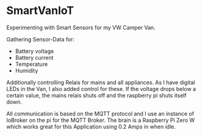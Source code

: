 # SmartVanIoT

Experimenting with Smart Sensors for my VW Camper Van.

Gathering Sensor-Data for:
- Battery voltage
- Battery current
- Temperature
- Humidity

Additionally controlling Relais for mains and all appliances.
As I have digital LEDs in the Van, I also added control for these.
If the voltage drops below a certain value, the mains relais shuts off and the raspberry pi shuts itself down.

All communication is based on the MQTT protocol and I use an instance of IoBroker on the pi for the MQTT Broker.
The brain is a Raspberry Pi Zero W which works great for this Application using 0.2 Amps in when idle.
